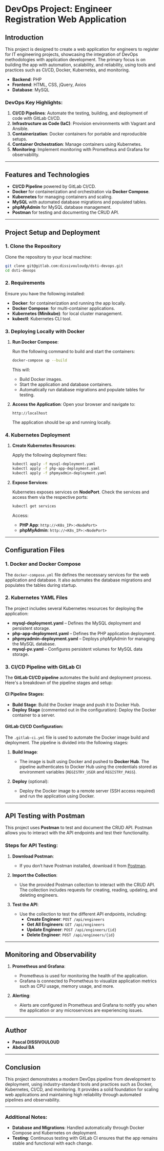 # DevOps Project: Engineer Registration Web Application

##  **Introduction**

This project is designed to create a web application for engineers to register for IT engineering projects, showcasing the integration of DevOps methodologies with application development. The primary focus is on building the app with automation, scalability, and reliability, using tools and practices such as CI/CD, Docker, Kubernetes, and monitoring.

- **Backend**: PHP
- **Frontend**: HTML, CSS, jQuery, Axios
- **Database**: MySQL

### **DevOps Key Highlights**:
1. **CI/CD Pipelines**: Automate the testing, building, and deployment of code with GitLab CI/CD.
2. **Infrastructure as Code (IaC)**: Provision environments with Vagrant and Ansible.
3. **Containerization**: Docker containers for portable and reproducible setups.
4. **Container Orchestration**: Manage containers using Kubernetes.
5. **Monitoring**: Implement monitoring with Prometheus and Grafana for observability.

---

##  **Features and Technologies**

- **CI/CD Pipeline** powered by GitLab CI/CD.
- **Docker** for containerization and orchestration via **Docker Compose**.
- **Kubernetes** for managing containers and scaling.
- **MySQL** with automated database migrations and populated tables.
- **phpMyAdmin** for MySQL database management.
- **Postman** for testing and documenting the CRUD API.

---

##  **Project Setup and Deployment**

### **1. Clone the Repository**

Clone the repository to your local machine:

```bash
git clone git@gitlab.com:dissivouloudp/dsti-devops.git
cd dsti-devops
```

### **2. Requirements**

Ensure you have the following installed:
- **Docker**: for containerization and running the app locally.
- **Docker Compose**: for multi-container applications.
- **Kubernetes (Minikube)**: for local cluster management.
- **kubectl**: Kubernetes CLI tool.

### **3. Deploying Locally with Docker**

1. **Run Docker Compose**:

   Run the following command to build and start the containers:

   ```bash
   docker-compose up --build
   ```

   This will:
   - Build Docker images.
   - Start the application and database containers.
   - Automatically run database migrations and populate tables for testing.

2. **Access the Application**:
   Open your browser and navigate to:

   ```
   http://localhost
   ```

   The application should be up and running locally.

### **4. Kubernetes Deployment**

1. **Create Kubernetes Resources**:

   Apply the following deployment files:

   ```bash
   kubectl apply -f mysql-deployment.yaml
   kubectl apply -f php-app-deployment.yaml
   kubectl apply -f phpmyadmin-deployment.yaml
   ```

2. **Expose Services**:

   Kubernetes exposes services on **NodePort**. Check the services and access them via the respective ports:

   ```bash
   kubectl get services
   ```

   Access:
   - **PHP App**: `http://<K8s_IP>:<NodePort>`
   - **phpMyAdmin**: `http://<K8s_IP>:<NodePort>`

---

##  **Configuration Files**

### **1. Docker and Docker Compose**

The `docker-compose.yml` file defines the necessary services for the web application and database. It also automates the database migrations and populates the tables during startup.

### **2. Kubernetes YAML Files**

The project includes several Kubernetes resources for deploying the application:

- **mysql-deployment.yaml** – Defines the MySQL deployment and persistent storage.
- **php-app-deployment.yaml** – Defines the PHP application deployment.
- **phpmyadmin-deployment.yaml** – Deploys phpMyAdmin for managing the MySQL database.
- **mysql-pv.yaml** – Configures persistent volumes for MySQL data storage.

### **3. CI/CD Pipeline with GitLab CI**

The **GitLab CI/CD pipeline** automates the build and deployment process. Here's a breakdown of the pipeline stages and setup:

#### **CI Pipeline Stages**:
- **Build Stage**: Build the Docker image and push it to Docker Hub.
- **Deploy Stage** (commented out in the configuration): Deploy the Docker container to a server.

#### **GitLab CI/CD Configuration**:
The `.gitlab-ci.yml` file is used to automate the Docker image build and deployment. The pipeline is divided into the following stages:

1. **Build Image**:
   - The image is built using Docker and pushed to **Docker Hub**. The pipeline authenticates to Docker Hub using the credentials stored as environment variables (`REGISTRY_USER` and `REGISTRY_PASS`).
   
2. **Deploy** (optional):
   - Deploy the Docker image to a remote server (SSH access required) and run the application using Docker.

---

##  **API Testing with Postman**

This project uses **Postman** to test and document the CRUD API. Postman allows you to interact with the API endpoints and test their functionality.

### **Steps for API Testing**:

1. **Download Postman**: 
   - If you don’t have Postman installed, download it from [Postman](https://www.postman.com/downloads/).

2. **Import the Collection**:
   - Use the provided Postman collection to interact with the CRUD API. The collection includes requests for creating, reading, updating, and deleting engineers.

3. **Test the API**:
   
   - Use the collection to test the different API endpoints, including:
     - **Create Engineer**: `POST /api/engineers`
     - **Get All Engineers**: `GET /api/engineers`
     - **Update Engineer**: `POST /api/engineers/{id}`
     - **Delete Engineer**: `POST /api/engineers/{id}`

---

##  **Monitoring and Observability**

1. **Prometheus and Grafana**:
   - Prometheus is used for monitoring the health of the application.
   - Grafana is connected to Prometheus to visualize application metrics such as CPU usage, memory usage, and more.

2. **Alerting**:
   - Alerts are configured in Prometheus and Grafana to notify you when the application or any microservices are experiencing issues.

---

##  **Author**

- **Pascal DISSIVOULOUD**
- **Abdoul BA**

---

##  **Conclusion**

This project demonstrates a modern DevOps pipeline from development to deployment, using industry-standard tools and practices such as Docker, Kubernetes, CI/CD, and monitoring. It provides a solid foundation for scaling web applications and maintaining high reliability through automated pipelines and observability.

---

### **Additional Notes**:
- **Database and Migrations**: Handled automatically through Docker Compose and Kubernetes on deployment.
- **Testing**: Continuous testing with GitLab CI ensures that the app remains stable and functional with each change.

